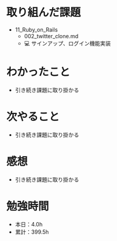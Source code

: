 # 取り組んだ課題
* 11_Ruby_on_Rails
  * 002_twitter_clone.md
  * 💻 サインアップ、ログイン機能実装

# わかったこと
* 引き続き課題に取り掛かる

# 次やること
* 引き続き課題に取り掛かる

# 感想
* 引き続き課題に取り掛かる

# 勉強時間
* 本日：4.0h
* 累計：399.5h
